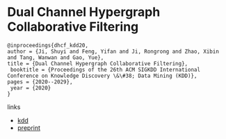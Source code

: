 # Dual Channel Hypergraph Collaborative Filtering

```
@inproceedings{dhcf_kdd20,
author = {Ji, Shuyi and Feng, Yifan and Ji, Rongrong and Zhao, Xibin and Tang, Wanwan and Gao, Yue},
title = {Dual Channel Hypergraph Collaborative Filtering},
 booktitle = {Proceedings of the 26th ACM SIGKDD International Conference on Knowledge Discovery \&\#38; Data Mining (KDD)},
pages = {2020--2029},
 year = {2020}
}
```

links
- [kdd](https://www.kdd.org/kdd2020/accepted-papers/view/dual-channel-hypergraph-collaborative-filtering)
- [preprint](http://gaoyue.org/paper/shuyi_KDD_final.pdf)
